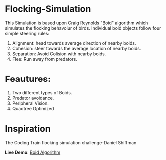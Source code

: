# Flocking-Simulation
This Simulation is based upon Craig Reynolds "Boid" algorithm which simulates the flocking behavoiur of birds. Individual boid objects follow four simple steering rules:

1. Alignment: head towards average direction of nearby boids.
2. Cohesion: steer towards the average location of nearby boids.
3. Separation: Avoid Colision with nearby boids.
4. Flee: Run away from predators.

# Feautures:
1. Two different types of Boids.
2. Predator avoidance.
3. Peripheral Vision.
4. Quadtree Optimized

# Inspiration
The Coding Train flocking simulation challenge-Daniel Shiffman

**Live Demo**: [Boid Algorithm](https://knaticat.github.io/Flocking-Simulation/)
